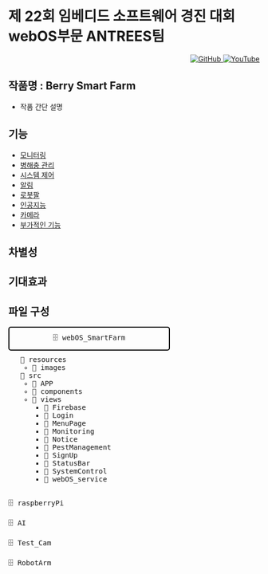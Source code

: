 # 제 22회 임베디드 소프트웨어 경진 대회 webOS부문 ANTREES팀

<div style="text-align: right;">
    <a href="https://github.com/webOS-ANTREES">
        <img src="https://img.shields.io/badge/GitHub-black?style=for-the-badge&logo=github" alt="GitHub">
    </a>
    <a href="https://www.youtube.com/results?search_query=%EB%B9%84%EB%B9%94%EB%8C%80%EC%99%95">
        <img src="https://upload.wikimedia.org/wikipedia/commons/e/ef/Youtube_logo.png" alt="YouTube">
    </a>

</div>

## 작품명 : Berry Smart Farm

- 작품 간단 설명

## 기능
- [모니터링](https://github.com/webOS-ANTREES/2024ESWContest_webOS_3002)
- [병해충 관리](https://github.com/webOS-ANTREES/2024ESWContest_webOS_3002)
- [시스템 제어](https://github.com/webOS-ANTREES/2024ESWContest_webOS_3002)
- [알림](https://github.com/webOS-ANTREES/2024ESWContest_webOS_3002)
- [로봇팔](https://github.com/webOS-ANTREES/RobotArm)
- [인공지능](https://github.com/webOS-ANTREES/AI)
- [카메라](https://github.com/webOS-ANTREES/Test_Cam)
- [부가적인 기능](https://github.com/webOS-ANTREES/2024ESWContest_webOS_3002)

## 차별성

## 기대효과

## 파일 구성
<div style="font-family: monospace;">
    <div style="display: inline-block; border: 2px solid black; padding: 10px; border-radius: 5px; width: 300px; text-align: center;">
       🗄️ webOS_SmartFarm
    </div>
    <ul style="list-style-type: none; margin-top: 10px;">
        <li>📁 resources
            <ul>
                <li>📁 images</li>
            </ul>
        </li>
        <li>📁 src
            <ul>
                <li>📁 APP</li>
                <li>📁 components</li>
                <li>📁 views
                    <ul>
                        <li>📁 Firebase</li>
                        <li>📁 Login</li>
                        <li>📁 MenuPage</li>
                        <li>📁 Monitoring</li>
                        <li>📁 Notice</li>
                        <li>📁 PestManagement</li>
                        <li>📁 SignUp</li>
                        <li>📁 StatusBar</li>
                        <li>📁 SystemControl</li>
                        <li>📁 webOS_service</li>
                    </ul>
                </li>
            </ul>
        </li>
    </ul>
    <br>🗄️ raspberryPi </br>
    <br>🗄️ AI </br>
    <br>🗄️ Test_Cam </br>
    <br>🗄️ RobotArm </br>
</div>

